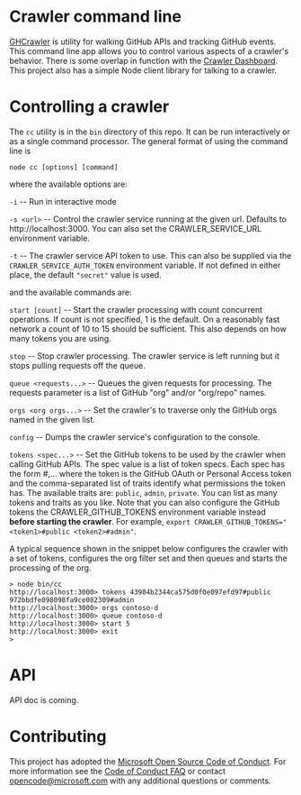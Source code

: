 # Crawler command line

[GHCrawler](https://github.com/Microsoft/ospo-ghcrawler.git) is utility for walking GitHub APIs and tracking GitHub events. This command line app allows you to control various
aspects of a crawler's behavior. There is some overlap in function with the [Crawler Dashboard](https://github.com/Microsoft/crawler-dashboard.git). This project also has a simple Node client library for talking to a crawler.

# Controlling a crawler

The ```cc``` utility is in the ```bin``` directory of this repo. It can be run interactively or as a single command processor. The general format of using the command line is

  ```node cc [options] [command]```

where the available options are:

```-i``` -- Run in interactive mode

```-s <url>``` -- Control the crawler service running at the given url.  Defaults to http://localhost:3000.  You can also set the CRAWLER_SERVICE_URL environment variable.

```-t``` -- The crawler service API token to use. This can also be supplied via the ```CRAWLER_SERVICE_AUTH_TOKEN``` environment variable. If not defined in either place, the default ```"secret"``` value is used.

and the available commands are:

 ```start [count]``` -- Start the crawler processing with count concurrent operations.  If count is not specified, 1 is the default.  On a reasonably fast network a count of 10 to 15 should be sufficient. This also depends on how many tokens you are using.

 ```stop``` -- Stop crawler processing. The crawler service is left running but it stops pulling requests off the queue.

 ```queue <requests...>``` -- Queues the given requests for processing. The requests parameter is a list of GitHub "org" and/or "org/repo" names.

```orgs <org orgs...>``` -- Set the crawler's to traverse only the GitHub orgs named in the given list.

```config``` -- Dumps the crawler service's configuration to the console.

```tokens <spec...>``` -- Set the GitHub tokens to be used by the crawler when calling GitHub APIs. The spec value is a list of token specs. Each spec has the form <token>#<trait>,<trait>... where the token is the GitHub OAuth or Personal Access token and the comma-separated list of traits identify what permissions the token has. The available traits are: ```public```, ```admin```, ```private```. You can list as many tokens and traits as you like. Note that you can also configure the GitHub tokens the CRAWLER_GITHUB_TOKENS environment variable instead **before starting the crawler**. For example, ```export CRAWLER_GITHUB_TOKENS="<token1>#public <token2>#admin"```.

A typical sequence shown in the snippet below configures the crawler with a set of tokens, configures the org filter set and then queues and starts the processing of the org.

```
> node bin/cc
http://localhost:3000> tokens 43984b2344ca575d0f0e097efd97#public 972bbdfe098098fa9ce082309#admin
http://localhost:3000> orgs contoso-d
http://localhost:3000> queue contoso-d
http://localhost:3000> start 5
http://localhost:3000> exit
>
```

# API
API doc is coming.

# Contributing

This project has adopted the [Microsoft Open Source Code of Conduct](https://opensource.microsoft.com/codeofconduct/). For more information see the [Code of Conduct FAQ](https://opensource.microsoft.com/codeofconduct/faq/) or contact [opencode@microsoft.com](mailto:opencode@microsoft.com) with any additional questions or comments.
